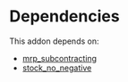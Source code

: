 # Dependencies

This addon depends on:

- [mrp_subcontracting](https://github.com/bringout/oca-ocb-mrp)
- [stock_no_negative](https://github.com/bringout/oca-workflow-process)
